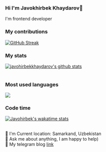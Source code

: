 ### Hi I'm Javokhirbek Khaydarov👋

I'm frontend developer <br/>
### My contributions
[![GitHub Streak](https://github-readme-streak-stats.herokuapp.com?user=javohirbekkhaydarov&theme=react)](https://git.io/streak-stats)
<br/>
### My stats
[![javohirbekkhaydarov's github stats](https://github-readme-stats.vercel.app/api?username=javohirbekkhaydarov&show_icons=true&theme=react)](https://github.com/javohirbekkhaydarov/github-readme-stats) <br/><br/>

### Most used languages
![ ](https://github-readme-stats.vercel.app/api/top-langs/?username=javohirbekkhaydarov&show_icons=true&theme=react)


### Code time
[![Javohirbek's wakatime stats](https://github-readme-stats.vercel.app/api/wakatime?username=javohirbekkhaydarov&show_icons=true&theme=react)](https://github.com/javohirbekkhaydarov/github-readme-stats)


<br/>
📍    I'm Current location: Samarkand, Uzbekistan  </br>
📝  Ask me about anything, I am happy to help) </br>
📨  My telegram blog <a href="https://t.me/javohirbek_frontEnd">link</a>
